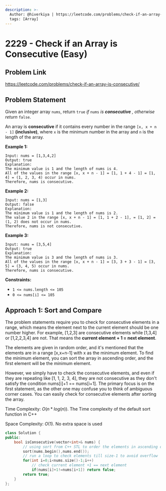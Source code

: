 ```yaml
---
description: >-
  Author: @hiverkiya | https://leetcode.com/problems/check-if-an-array-is-consecutive/
  tags: [Array]
---
```


# 2229 - Check if an Array is Consecutive (Easy)

## Problem Link

https://leetcode.com/problems/check-if-an-array-is-consecutive/

## Problem Statement

Given an integer array `nums`, return `true` _if_ `nums` _is_ **_consecutive_** _, otherwise return_ `false`.

An array is **consecutive** if it contains every number in the range `[x, x + n - 1]` **(inclusive)**, where `x` is the minimum number in the array and `n` is the length of the array.

**Example 1:**

```
Input: nums = [1,3,4,2]
Output: true
Explanation:
The minimum value is 1 and the length of nums is 4.
All of the values in the range [x, x + n - 1] = [1, 1 + 4 - 1] = [1, 4] = (1, 2, 3, 4) occur in nums.
Therefore, nums is consecutive.
```

**Example 2:**

```
Input: nums = [1,3]
Output: false
Explanation:
The minimum value is 1 and the length of nums is 2.
The value 2 in the range [x, x + n - 1] = [1, 1 + 2 - 1], = [1, 2] = (1, 2) does not occur in nums.
Therefore, nums is not consecutive.
```
**Example 3:**
```
Input: nums = [3,5,4]
Output: true
Explanation:
The minimum value is 3 and the length of nums is 3.
All of the values in the range [x, x + n - 1] = [3, 3 + 3 - 1] = [3, 5] = (3, 4, 5) occur in nums.
Therefore, nums is consecutive.
```

**Constraints:**

- `1 <= nums.length <= 105`
- `0 <= nums[i] <= 105`

## Approach 1: Sort and Compare

The problem statements require you to check for consecutive elements in a range, which means the element next to the current element should be one number higher. For example, [1,2,3] are consecutive elements while [1,3,4] or [1,2,2,3,4] are not. That means the **current element + 1 = next element**.

The elements are given in random order, and it's mentioned that the elements are in a range [x,x+n-1] with x as the minimum element. To find the minimum element, you can sort the array in ascending order, and the first element will be the minimum element.

However, we simply have to check the consecutive elements, and even if they are repeating like [1, 1, 2, 3, 4], they are not consecutive as they don't satisfy the condition nums[i]+1 == nums[i+1]. The primary focus is on the first statement, as the other one may confuse you to think of ambiguous corner cases. You can easily check for consecutive elements after sorting the array.



Time Complexity: $O(n*log(n))$. The Time complexity of the default sort function in C++

Space Complexity: $O(1)$. No extra space is used

<Tabs>
<TabItem value="cpp" label="C++">
<SolutionAuthor name="@hiverkiya"/>

```cpp
class Solution {
public:
    bool isConsecutive(vector<int>& nums) {
        // using sort from C++ STL to order the elements in ascending order 
        sort(nums.begin(),nums.end());
        // run a loop to check elements till size-1 to avoid overflow
        for(int i=0;i<nums.size()-1;i++)
            // check current element +1 == next element
            if(nums[i]+1!=nums[i+1]) return false;
        return true;
    }
};
```

</TabItem>
</Tabs>
